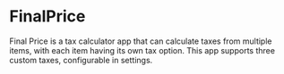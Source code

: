 # FinalPrice
Final Price is a tax calculator app that can calculate taxes from multiple items, with each item having its own tax option. This app supports three custom taxes, configurable in settings.
